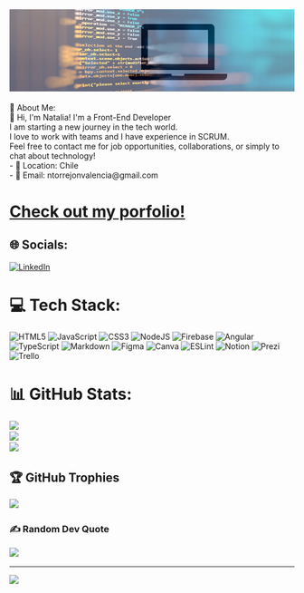   <div align="center">
    <img src="https://github.com/Natalia392/Natalia392/blob/main/banner-linkedin.png?raw=true" alt="banner-code">
  </div>
    <br>
💫 About Me:
    <br>
👋 Hi, I'm Natalia! I'm a Front-End Developer<br> I am starting a new journey in the tech world.<br>I love to work with teams and I have experience in SCRUM.<br>Feel free to contact me for job opportunities, collaborations, or simply to chat about technology!<br>- 📍 Location: Chile<br>- 📧 Email: ntorrejonvalencia@gmail.com

# [Check out my porfolio!](https://portfolio-natalias-projects-3bb9569a.vercel.app/)

## 🌐 Socials:
[![LinkedIn](https://img.shields.io/badge/LinkedIn-%230077B5.svg?logo=linkedin&logoColor=white)](https://www.linkedin.com/in/natalia-torrej%C3%B3n/) 

# 💻 Tech Stack:
![HTML5](https://img.shields.io/badge/html5-%23E34F26.svg?style=for-the-badge&logo=html5&logoColor=white) ![JavaScript](https://img.shields.io/badge/javascript-%23323330.svg?style=for-the-badge&logo=javascript&logoColor=%23F7DF1E) ![CSS3](https://img.shields.io/badge/css3-%231572B6.svg?style=for-the-badge&logo=css3&logoColor=white) ![NodeJS](https://img.shields.io/badge/node.js-6DA55F?style=for-the-badge&logo=node.js&logoColor=white) ![Firebase](https://img.shields.io/badge/firebase-%23039BE5.svg?style=for-the-badge&logo=firebase) ![Angular](https://img.shields.io/badge/angular-%23DD0031.svg?style=for-the-badge&logo=angular&logoColor=white) ![TypeScript](https://img.shields.io/badge/typescript-%23007ACC.svg?style=for-the-badge&logo=typescript&logoColor=white) ![Markdown](https://img.shields.io/badge/markdown-%23000000.svg?style=for-the-badge&logo=markdown&logoColor=white) 	![Figma](https://img.shields.io/badge/figma-%23F24E1E.svg?style=for-the-badge&logo=figma&logoColor=white) ![Canva](https://img.shields.io/badge/Canva-%2300C4CC.svg?style=for-the-badge&logo=Canva&logoColor=white) ![ESLint](https://img.shields.io/badge/ESLint-4B3263?style=for-the-badge&logo=eslint&logoColor=white) ![Notion](https://img.shields.io/badge/Notion-%23000000.svg?style=for-the-badge&logo=notion&logoColor=white) ![Prezi](https://img.shields.io/badge/Prezi-%23000000.svg?style=for-the-badge&logo=Prezi&logoColor=white) ![Trello](https://img.shields.io/badge/Trello-%23026AA7.svg?style=for-the-badge&logo=Trello&logoColor=white)
# 📊 GitHub Stats:
![](https://github-readme-stats.vercel.app/api?username=Natalia392&theme=monokai&hide_border=false&include_all_commits=true&count_private=false)<br/>
![](https://github-readme-streak-stats.herokuapp.com/?user=Natalia392&theme=monokai&hide_border=false)<br/>
![](https://github-readme-stats.vercel.app/api/top-langs/?username=Natalia392&theme=monokai&hide_border=false&include_all_commits=true&count_private=false&layout=compact)

## 🏆 GitHub Trophies
![](https://github-profile-trophy.vercel.app/?username=Natalia392&theme=monokai&no-frame=false&no-bg=false&margin-w=4)

### ✍️ Random Dev Quote
![](https://quotes-github-readme.vercel.app/api?type=horizontal&theme=radical)

---
[![](https://visitcount.itsvg.in/api?id=Natalia392&icon=0&color=0)](https://visitcount.itsvg.in)

<!-- Proudly created with GPRM ( https://gprm.itsvg.in ) -->
